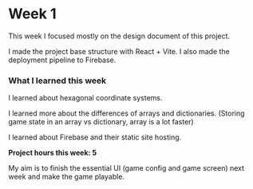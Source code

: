# Week 1

This week I focused mostly on the design document of this project.

I made the project base structure with React + Vite. I also made the deployment
pipeline to Firebase.

### What I learned this week

I learned about hexagonal coordinate systems.

I learned more about the differences of arrays and dictionaries. (Storing game
state in an array vs dictionary, array is a lot faster)

I learned about Firebase and their static site hosting.

**Project hours this week: 5**

My aim is to finish the essential UI (game config and game screen) next week and
make the game playable.
